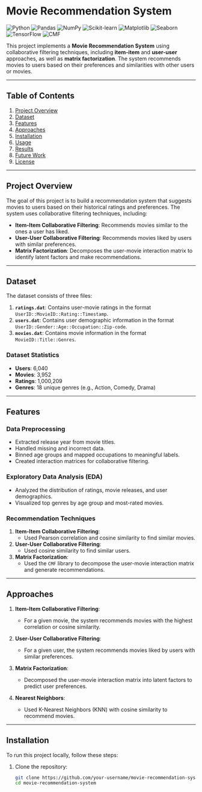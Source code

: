 # Movie Recommendation System

![Python](https://img.shields.io/badge/Python-3.8%2B-blue)
![Pandas](https://img.shields.io/badge/Pandas-1.3.0-red)
![NumPy](https://img.shields.io/badge/NumPy-1.21.0-green)
![Scikit-learn](https://img.shields.io/badge/Scikit--learn-0.24.2-orange)
![Matplotlib](https://img.shields.io/badge/Matplotlib-3.4.2-yellow)
![Seaborn](https://img.shields.io/badge/Seaborn-0.11.1-lightblue)
![TensorFlow](https://img.shields.io/badge/TensorFlow-2.6.0-ff69b4)
![CMF](https://img.shields.io/badge/CMF-3.0.0-purple)

This project implements a **Movie Recommendation System** using collaborative filtering techniques, including **item-item** and **user-user** approaches, as well as **matrix factorization**. The system recommends movies to users based on their preferences and similarities with other users or movies.

---

## Table of Contents
1. [Project Overview](#project-overview)
2. [Dataset](#dataset)
3. [Features](#features)
4. [Approaches](#approaches)
5. [Installation](#installation)
6. [Usage](#usage)
7. [Results](#results)
8. [Future Work](#future-work)
9. [License](#license)

---

## Project Overview

The goal of this project is to build a recommendation system that suggests movies to users based on their historical ratings and preferences. The system uses collaborative filtering techniques, including:
- **Item-Item Collaborative Filtering**: Recommends movies similar to the ones a user has liked.
- **User-User Collaborative Filtering**: Recommends movies liked by users with similar preferences.
- **Matrix Factorization**: Decomposes the user-movie interaction matrix to identify latent factors and make recommendations.

---

## Dataset

The dataset consists of three files:
1. **`ratings.dat`**: Contains user-movie ratings in the format `UserID::MovieID::Rating::Timestamp`.
2. **`users.dat`**: Contains user demographic information in the format `UserID::Gender::Age::Occupation::Zip-code`.
3. **`movies.dat`**: Contains movie information in the format `MovieID::Title::Genres`.

### Dataset Statistics
- **Users**: 6,040
- **Movies**: 3,952
- **Ratings**: 1,000,209
- **Genres**: 18 unique genres (e.g., Action, Comedy, Drama)

---

## Features

### Data Preprocessing
- Extracted release year from movie titles.
- Handled missing and incorrect data.
- Binned age groups and mapped occupations to meaningful labels.
- Created interaction matrices for collaborative filtering.

### Exploratory Data Analysis (EDA)
- Analyzed the distribution of ratings, movie releases, and user demographics.
- Visualized top genres by age group and most-rated movies.

### Recommendation Techniques
1. **Item-Item Collaborative Filtering**:
   - Used Pearson correlation and cosine similarity to find similar movies.
2. **User-User Collaborative Filtering**:
   - Used cosine similarity to find similar users.
3. **Matrix Factorization**:
   - Used the `CMF` library to decompose the user-movie interaction matrix and generate recommendations.

---

## Approaches

1. **Item-Item Collaborative Filtering**:
   - For a given movie, the system recommends movies with the highest correlation or cosine similarity.

2. **User-User Collaborative Filtering**:
   - For a given user, the system recommends movies liked by users with similar preferences.

3. **Matrix Factorization**:
   - Decomposed the user-movie interaction matrix into latent factors to predict user preferences.

4. **Nearest Neighbors**:
   - Used K-Nearest Neighbors (KNN) with cosine similarity to recommend movies.

---

## Installation

To run this project locally, follow these steps:

1. Clone the repository:
   ```bash
   git clone https://github.com/your-username/movie-recommendation-system.git
   cd movie-recommendation-system
